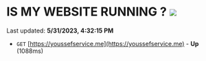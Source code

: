 # IS MY WEBSITE RUNNING ? [![](https://img.shields.io/static/v1?label=Sponsor&message=%E2%9D%A4&logo=GitHub&color=%23fe8e86)](https://github.com/sponsors/<username>)

Last updated: **5/31/2023, 4:32:15 PM**

- `GET` [https://youssefservice.me](https://youssefservice.me) - **Up** (1088ms)
